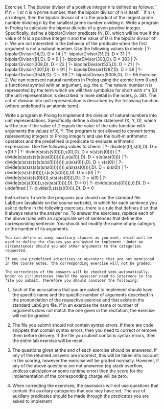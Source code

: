 Exercise 1.
The bipolar divisor of a positive integer n is defined as follows:
ˆ If n = 1 or n is a prime number, then the bipolar divisor of n is itself.
ˆ If n is an integer, then the bipolar divisor of n is the product of the largest prime number dividing n by the smallest prime number dividing n. Write a program in Prolog to calculate the bipolar diuretic of a given positive integer. Specifically, define a bipolarDivisor predicate (N, D), which will be true if the value of N is a positive integer n and the value of D is the bipolar divisor of n. We are not interested in the behavior of the predicate when the first argument is not a natural number. Use the following values to check:
| ?- bipolarDivisor(14,D).
D = 14
| ?- bipolarDivisor(31,D).
D = 31
| ?- bipolarDivisor(81,D).
D = 9
| ?- bipolarDivisor(303,D).
D = 303
| ?- bipolarDivisor(308,D).
D = 22
| ?- bipolarDivisor(525,D).
D = 21
| ?- bipolarDivisor(1001,D).
D = 91
| ?- bipolarDivisor(1287,D).
D = 39
| ?- bipolarDivisor(3549,D).
D = 39
| ?- bipolarDivisor(5005,D).
D = 65
Exercise 2.
We can represent natural numbers in Prolog using the atomic term 0 and a functional symbol with an argument, e.g. the s. The natural number n is represented by the term
which we will then symbolize for short with s^n (0) (the unit representation is described in more detail in the notes, p. 38). The act of division into unit representation is described by the following function (where undefined is an atomic term):
 
Write a program in Prolog to implement the division of natural numbers into unit representations. Specifically define a divide statement (X, Y, D), which will be true if the value of D equals the value of the udiv function with arguments the values of X, Y. The program is not allowed to convert terms representing integers to Prolog integers and use the built-in arithmetic operators and the predefined is predicate to evaluate arithmetic expressions.
Use the following values to check:
| ?- divide(s(0),s(0),D).
D = s(0) ?
| ?- divide(s(s(s(s(0)))),s(0),D).
D = s(s(s(s(0))))
| ?- divide(s(s(s(s(s(s(s(s(0)))))))),s(s(0)),D).
D = s(s(s(s(0))))
| ?- divide(s(s(s(s(s(s(s(s(0)))))))),s(s(s(0))),D).
D = s(s(0))
| ?- divide(s(s(s(s(s(s(s(s(0)))))))),s(s(s(s(0)))),D).
D = s(s(0))
| ?- divide(s(s(s(s(0)))),s(s(s(s(0)))),D).
D = s(0)
| ?- divide(s(s(s(s(s(0))))),s(s(s(s(0)))),D).
D = s(0)
| ?- divide(s(s(s((0)))),s(s(s(s(0)))),D).
D = 0
| ?- divide(s(s(s((0)))),0,D).
D = undefined
| ?- divide(0,s(s(s((0)))),D).
D = 0


Instructions
	To write the programs you should use the standard file Lab6.pro (available on the course website), in which for each sentence you ask to define in the following exercises, there is a rule that defines it so that it always returns the answer no. To answer the exercises, replace each of the above rules with an appropriate set of sentences that define the corresponding sentence. You should not modify the name of any category or the number of its arguments.

	You can define as many auxiliary clauses as you want, which will be used to define the clauses you are asked to implement. Under no circumstances should you add other arguments to the categories requested.

	If you use predefined adjectives or operators that are not mentioned in the course notes, the corresponding exercise will not be graded.

	The correctness of the answers will be checked semi-automatically. Under no circumstances should the assessor need to intervene in the file you submit. Therefore you should consider the following:

1. Each of the accusations that you are asked to implement should have the specific name and the specific number of arguments described in the pronunciation of the respective exercise and that exists in the standard Lab6.pro file. If in an exercise the name or number of arguments does not match the one given in the recitation, the exercise will not be graded.

2. The file you submit should not contain syntax errors. If there are code snippets that contain syntax errors, then you need to correct or remove them before delivery. If the file you submit contains syntax errors, then the entire lab exercise will be reset.

3. The questions given at the end of each exercise should be answered. If any of the returned answers are incorrect, this will be taken into account in the scoring, however the exercise will be graded normally. However, if any of the above questions are not answered (eg stack overflow, endless calculation or some runtime error) then the score for the implementation of the corresponding charge will be zero.

4. When correcting the exercises, the assessors will not use questions that contain the auxiliary categories that you may have set. The use of auxiliary predicates should be made through the predicates you are asked to implement
